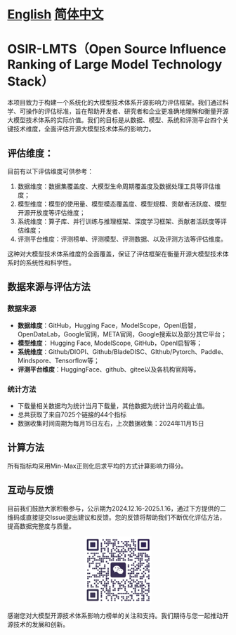 [English](./Readme_en.md)   [简体中文](./Readme.md)
=======
# OSIR-LMTS（Open Source Influence Ranking of Large Model Technology Stack）

本项目致力于构建一个系统化的大模型技术体系开源影响力评估框架。我们通过科学、可操作的评估标准，旨在帮助开发者、研究者和企业更准确地理解和衡量开源大模型技术体系的实际价值。我们的目标是从数据、模型、系统和评测平台四个关键技术维度，全面评估开源大模型技术体系的影响力。

## **评估维度：**

目前有以下评估维度可供参考：

1. 数据维度：数据集覆盖度、大模型生命周期覆盖度及数据处理工具等评估维度；
2. 模型维度：模型的使用量、模型模态覆盖度、模型规模、贡献者活跃度、模型开源开放度等评估维度；
3. 系统维度：算子库、并行训练与推理框架、深度学习框架、贡献者活跃度等评估维度；
4. 评测平台维度：评测榜单、评测模型、评测数据、以及评测方法等评估维度。




这种对大模型技术体系维度的全面覆盖，保证了评估框架在衡量开源大模型技术体系时的系统性和科学性。



## **数据来源与评估方法**

### **数据来源**

* **数据维度**：GitHub，Hugging Face，ModelScope，OpenI启智，OpenDataLab，Google官网，META官网，Google搜索以及部分其它平台；
* **模型维度**： Hugging Face, ModelScope, GitHub，OpenI启智等；
* **系统维度**：Github/DIOPI、Github/BladeDISC、GIthub/Pytorch、Paddle、Mindspore、Tensorflow等；
* **评测平台维度**：HuggingFace、github、gitee以及各机构官网等。




### **统计方法**

- 下载量相关数据均为统计当月下载量，其他数据为统计当月的截止值。
- 总共获取了来自7025个链接的44个指标
- 数据收集时间周期为每月15日左右，上次数据收集：2024年11月15日




## **计算方法**

所有指标均采用Min-Max正则化后求平均的方式计算影响力得分。



## **互动与反馈**

目前我们鼓励大家积极参与，公示期为2024.12.16-2025.1.16，通过下方提供的二维码或直接提交Issue提出建议和反馈。您的反馈将帮助我们不断优化评估方法，提高数据完整度与质量。

<div align=center>
<img src="./contract_logo.jpg" width="30%" height="30%">
</div>

感谢您对大模型开源技术体系影响力榜单的关注和支持。我们期待与您一起推动开源技术的发展和创新。
